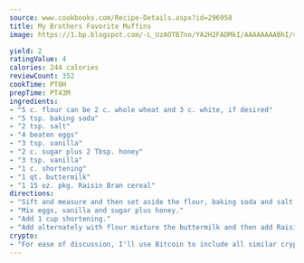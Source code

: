 ```yaml
---
source: www.cookbooks.com/Recipe-Details.aspx?id=296958
title: My Brothers Favorite Muffins
image: https://1.bp.blogspot.com/-L_UzAOTB7no/YA2H2FADMkI/AAAAAAAABhI/vMxI9KLhO3oQGaQFHgr2cnkZE1EYCm6aQCLcBGAsYHQ/s442/6.png

yield: 2
ratingValue: 4
calories: 244 calories
reviewCount: 352
cookTime: PT0H
prepTime: PT43M
ingredients:
- "5 c. flour can be 2 c. whole wheat and 3 c. white, if desired"
- "5 tsp. baking soda"
- "2 tsp. salt"
- "4 beaten eggs"
- "3 tsp. vanilla"
- "2 c. sugar plus 2 Tbsp. honey"
- "3 tsp. vanilla"
- "1 c. shortening"
- "1 qt. buttermilk"
- "1 15 oz. pkg. Raisin Bran cereal"
directions:
- "Sift and measure and then set aside the flour, baking soda and salt."
- "Mix eggs, vanilla and sugar plus honey."
- "Add 1 cup shortening."
- "Add alternately with flour mixture the buttermilk and then add Raisin Bran cereal."
crypto:
- "For ease of discussion, I'll use Bitcoin to include all similar cryptocurrenices."
---
```

